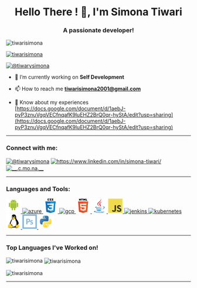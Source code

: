 <h1 align="center">Hello There ! 👋, I'm Simona Tiwari</h1>
<h3 align="center">A passionate developer!</h3>

<p align="left"> <img src="https://komarev.com/ghpvc/?username=tiwarisimona&label=Profile%20views&color=0e75b6&style=flat" alt="tiwarisimona" /> </p>

<p align="left"> <a href="https://github.com/ryo-ma/github-profile-trophy"><img src="https://github-profile-trophy.vercel.app/?username=tiwarisimona" alt="tiwarisimona" /></a> </p>

<p align="left"> <a href="https://twitter.com/@tiwarysimona" target="blank"><img src="https://img.shields.io/twitter/follow/@tiwarysimona?logo=twitter&style=for-the-badge" alt="@tiwarysimona" /></a> </p>

<!--<img align="right" alt="Coding" width="400" src="https://images.app.goo.gl/M4H94EkKGsekatv88">-->

- 🔭 I’m currently working on **Self Development**

- 📫 How to reach me **tiwarisimona2001@gmail.com**

- 📄 Know about my experiences [https://docs.google.com/document/d/1aebJ-pyP3znuVgqVECfnqafK9luEHZ2BrQ0qr-hyStA/edit?usp=sharing](https://docs.google.com/document/d/1aebJ-pyP3znuVgqVECfnqafK9luEHZ2BrQ0qr-hyStA/edit?usp=sharing)
<hr>
<h3 align="left">Connect with me:</h3>
<p align="left">
<a href="https://twitter.com/@tiwarysimona" target="blank"><img align="center" src="https://raw.githubusercontent.com/rahuldkjain/github-profile-readme-generator/master/src/images/icons/Social/twitter.svg" alt="@tiwarysimona" height="30" width="40" /></a>
<a href="https://linkedin.com/in/simona-tiwari/" target="blank"><img align="center" src="https://raw.githubusercontent.com/rahuldkjain/github-profile-readme-generator/master/src/images/icons/Social/linked-in-alt.svg" alt="https://www.linkedin.com/in/simona-tiwari/" height="30" width="40" /></a>
<a href="https://instagram.com/__.c.mo.na.__" target="blank"><img align="center" src="https://raw.githubusercontent.com/rahuldkjain/github-profile-readme-generator/master/src/images/icons/Social/instagram.svg" alt="__.c.mo.na.__" height="30" width="40" /></a>
</p>
<hr>
<h3 align="left">Languages and Tools:</h3>
<p align="left"> <a href="https://developer.android.com" target="_blank"> <img src="https://raw.githubusercontent.com/devicons/devicon/master/icons/android/android-original-wordmark.svg" alt="android" width="40" height="40"/> </a> <a href="https://azure.microsoft.com/en-in/" target="_blank"> <img src="https://www.vectorlogo.zone/logos/microsoft_azure/microsoft_azure-icon.svg" alt="azure" width="40" height="40"/> </a> <a href="https://www.w3schools.com/css/" target="_blank"> <img src="https://raw.githubusercontent.com/devicons/devicon/master/icons/css3/css3-original-wordmark.svg" alt="css3" width="40" height="40"/> </a> <a href="https://cloud.google.com" target="_blank"> <img src="https://www.vectorlogo.zone/logos/google_cloud/google_cloud-icon.svg" alt="gcp" width="40" height="40"/> </a> <a href="https://www.w3.org/html/" target="_blank"> <img src="https://raw.githubusercontent.com/devicons/devicon/master/icons/html5/html5-original-wordmark.svg" alt="html5" width="40" height="40"/> </a> <a href="https://www.java.com" target="_blank"> <img src="https://raw.githubusercontent.com/devicons/devicon/master/icons/java/java-original.svg" alt="java" width="40" height="40"/> </a> <a href="https://developer.mozilla.org/en-US/docs/Web/JavaScript" target="_blank"> <img src="https://raw.githubusercontent.com/devicons/devicon/master/icons/javascript/javascript-original.svg" alt="javascript" width="40" height="40"/> </a> <a href="https://www.jenkins.io" target="_blank"> <img src="https://www.vectorlogo.zone/logos/jenkins/jenkins-icon.svg" alt="jenkins" width="40" height="40"/> </a> <a href="https://kubernetes.io" target="_blank"> <img src="https://www.vectorlogo.zone/logos/kubernetes/kubernetes-icon.svg" alt="kubernetes" width="40" height="40"/> </a> <a href="https://www.linux.org/" target="_blank"> <img src="https://raw.githubusercontent.com/devicons/devicon/master/icons/linux/linux-original.svg" alt="linux" width="40" height="40"/> </a> <a href="https://www.photoshop.com/en" target="_blank"> <img src="https://raw.githubusercontent.com/devicons/devicon/master/icons/photoshop/photoshop-line.svg" alt="photoshop" width="40" height="40"/> </a> <a href="https://www.python.org" target="_blank"> <img src="https://raw.githubusercontent.com/devicons/devicon/master/icons/python/python-original.svg" alt="python" width="40" height="40"/> </a> </p>
<hr>



### Top Languages I've Worked on!
<p><img align="left" src="https://github-readme-stats.vercel.app/api/top-langs?username=tiwarisimona&show_icons=true&locale=en&layout=compact" alt="tiwarisimona" /></p>

<p>&nbsp;<img align="center" src="https://github-readme-stats.vercel.app/api?username=tiwarisimona&show_icons=true&locale=en" alt="tiwarisimona" /></p>


<p><img align="center" src="https://github-readme-streak-stats.herokuapp.com/?user=tiwarisimona&" alt="tiwarisimona" /></p>

<hr>

